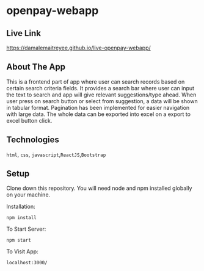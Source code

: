 # openpay-webapp

## Live Link

https://damalemaitreyee.github.io/live-openpay-webapp/

## About The App

This is a frontend part of app where user can search records based on certain search criteria fields.
It provides a search bar where user can input the text to search and app will give relevant suggestions/type ahead.
When user press on search button or select from suggestion, a data will be shown in tabular format.
Pagination has been implemented for easier navigation with large data.
The whole data can be exported into excel on a export to excel button click.

## Technologies

`html`, `css`, `javascript`,`ReactJS`,`Bootstrap`

## Setup

Clone down this repository. You will need node and npm installed globally on your machine.

Installation:

`npm install`

To Start Server:

`npm start`

To Visit App:

`localhost:3000/`
